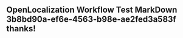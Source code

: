 <properties
ms.topic="hero-topic"
ms.test1="hero-topic"
ms.test2="test"/>

## OpenLocalization Workflow Test MarkDown 3b8bd90a-ef6e-4563-b98e-ae2fed3a583f thanks!
<!--HONumber=Mar16_HO2-->
